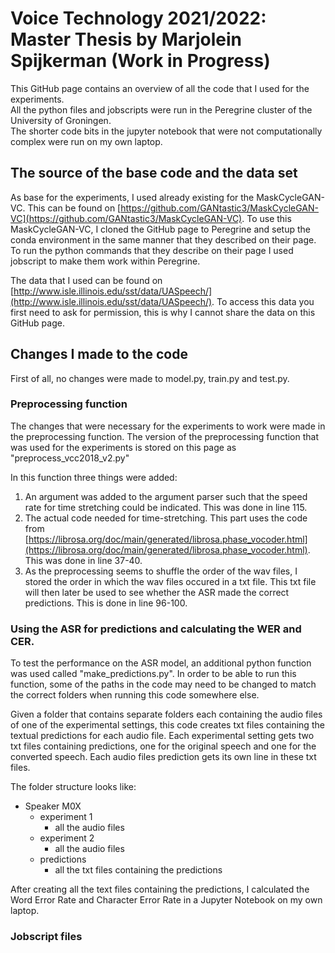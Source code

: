 # Voice Technology 2021/2022: Master Thesis by Marjolein Spijkerman (Work in Progress)

This GitHub page contains an overview of all the code that I used for the experiments. <br/>
All the python files and jobscripts were run in the Peregrine cluster of the University of Groningen. <br/>
The shorter code bits in the jupyter notebook that were not computationally complex were run on my own laptop. 

## The source of the base code and the data set

As base for the experiments, I used already existing for the MaskCycleGAN-VC. This can be found on [https://github.com/GANtastic3/MaskCycleGAN-VC](https://github.com/GANtastic3/MaskCycleGAN-VC). To use this MaskCycleGAN-VC, I cloned the GitHub page to Peregrine and setup the conda environment in the same manner that they described on their page. To run the python commands that they describe on their page I used jobscript to make them work within Peregrine.

The data that I used can be found on [http://www.isle.illinois.edu/sst/data/UASpeech/](http://www.isle.illinois.edu/sst/data/UASpeech/). To access this data you first need to ask for permission, this is why I cannot share the data on this GitHub page. 

## Changes I made to the code

First of all, no changes were made to model.py, train.py and test.py. <br/>

### Preprocessing function
The changes that were necessary for the experiments to work were made in the preprocessing function. 
The version of the preprocessing function that was used for the experiments is stored on this page as "preprocess_vcc2018_v2.py"<br/>

In this function three things were added:
1. An argument was added to the argument parser such that the speed rate for time stretching could be indicated. This was done in line 115.
2. The actual code needed for time-stretching. This part uses the code from [https://librosa.org/doc/main/generated/librosa.phase_vocoder.html](https://librosa.org/doc/main/generated/librosa.phase_vocoder.html). This was done in line 37-40.
3. As the preprocessing seems to shuffle the order of the wav files, I stored the order in which the wav files occured in a txt file. This txt file will then later be used to see whether the ASR made the correct predictions. This is done in line 96-100.

### Using the ASR for predictions and calculating the WER and CER. 
To test the performance on the ASR model, an additional python function was used called "make_predictions.py". In order to be able to run this function, some of the paths in the code may need to be changed to match the correct folders when running this code somewhere else. <br/>

Given a folder that contains separate folders each containing the audio files of one of the experimental settings, this code creates txt files containing the textual predictions for each audio file. Each experimental setting gets two txt files containing predictions, one for the original speech and one for the converted speech. Each audio files prediction gets its own line in these txt files. </br>

The folder structure looks like:
- Speaker M0X</br>
  - experiment 1</br>
    - all the audio files</br>
  - experiment 2</br>
    - all the audio files</br>
  - predictions</br>
    - all the txt files containing the predictions</br>

After creating all the text files containing the predictions, I calculated the Word Error Rate and Character Error Rate in a Jupyter Notebook on my own laptop. 

### Jobscript files




